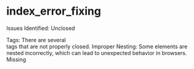# index_error_fixing

Issues Identified:
Unclosed <div> Tags: There are several <div> tags that are not properly closed.
Improper Nesting: Some elements are nested incorrectly, which can lead to unexpected behavior in browsers.
Missing <title> Tag: It's good practice to include a <title> tag within the <head> section.
Key Changes Made:
Closed All <div> Tags: Ensured all opening tags have corresponding closing tags.
Added a <title> Tag: Included a title for better SEO and user experience.
Corrected Nesting: Ensured that the structure of elements is logical and properly nested.
Used <nav> for Navigation Links: Wrapped navigation links in a <nav> element for semantic clarity.
